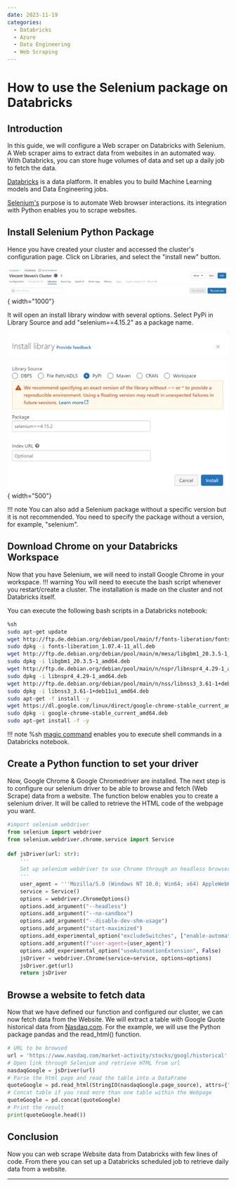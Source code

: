 ```yaml
---
date: 2023-11-19 
categories:
  - Databricks
  - Azure
  - Data Engineering
  - Web Scraping
---
```


# How to use the Selenium package on Databricks

## Introduction

In this guide, we will configure a Web scraper on Databricks with Selenium. A Web scraper aims to extract data from websites in an automated way. With Databricks, you can store huge volumes of data and set up a daily job to fetch the data.

[Databricks](https://www.databricks.com/) is a data platform. It enables you to build Machine Learning models and Data Engineering jobs.

[Selenium's](https://www.selenium.dev/) purpose is to automate Web browser interactions. its integration with Python enables you to scrape websites.

<!-- more -->

## Install Selenium Python Package

Hence you have created your cluster and accessed the cluster's configuration page. Click on Libraries, and select the "install new" button.

![image](../../assets/images/cluster-library-head.png){ width="1000"}

It will open an install library window with several options. Select PyPi in Library Source and add "selenium==4.15.2" as a package name.

![image](../../assets/images/PyPI-library-package.png){ width="500"}

!!! note
    You can also add a Selenium package without a specific version but it is not recommended. You need to specify the package without a version, for example, "selenium".

## Download Chrome on your Databricks Workspace

Now that you have Selenium, we will need to install Google Chrome in your workspace.
!!! warning
    You will need to execute the bash script whenever you restart/create a cluster. The installation is made on the cluster and not Databricks itself.

You can execute the following bash scripts in a Databricks notebook:

```sh
%sh
sudo apt-get update
wget http://ftp.de.debian.org/debian/pool/main/f/fonts-liberation/fonts-liberation_1.07.4-11_all.deb
sudo dpkg -i fonts-liberation_1.07.4-11_all.deb
wget http://ftp.de.debian.org/debian/pool/main/m/mesa/libgbm1_20.3.5-1_amd64.deb
sudo dpkg -i libgbm1_20.3.5-1_amd64.deb
wget http://ftp.de.debian.org/debian/pool/main/n/nspr/libnspr4_4.29-1_amd64.deb
sudo dpkg -i libnspr4_4.29-1_amd64.deb
wget http://ftp.de.debian.org/debian/pool/main/n/nss/libnss3_3.61-1+deb11u1_amd64.deb
sudo dpkg -i libnss3_3.61-1+deb11u1_amd64.deb
sudo apt-get -f install -y
wget https://dl.google.com/linux/direct/google-chrome-stable_current_amd64.deb
sudo dpkg -i google-chrome-stable_current_amd64.deb
sudo apt-get install -f -y
```

!!! note
    %sh [magic command](https://docs.databricks.com/en/notebooks/notebooks-code.html#mix-languages) enables you to execute shell commands in a Databricks notebook.

## Create a Python function to set your driver

Now, Google Chrome & Google Chromedriver are installed. The next step is to configure our selenium driver to be able to browse and fetch (Web Scrape) data from a website. The function below enables you to create a selenium driver. It will be called to retrieve the HTML code of the webpage you want.

```python
#import selenium webdriver
from selenium import webdriver
from selenium.webdriver.chrome.service import Service

def jsDriver(url: str):
    '''
    Set up selenium webdriver to use Chrome through an headless browser.
    '''
    user_agent = '''Mozilla/5.0 (Windows NT 10.0; Win64; x64) AppleWebKit/537.36 (KHTML, like Gecko) Chrome/89.0.4389.114 Safari/537.36'''
    service = Service()
    options = webdriver.ChromeOptions()
    options.add_argument("--headless")
    options.add_argument("--no-sandbox")
    options.add_argument("--disable-dev-shm-usage")
    options.add_argument("start-maximized")
    options.add_experimental_option("excludeSwitches", ["enable-automation"])
    options.add_argument(f"user-agent={user_agent}")
    options.add_experimental_option("useAutomationExtension", False)
    jsDriver = webdriver.Chrome(service=service, options=options)
    jsDriver.get(url)
    return jsDriver
```

## Browse a website to fetch data

Now that we have defined our function and configured our cluster, we can now fetch data from the Website. We will extract a table with Google Quote historical data from [Nasdaq.com](https://www.nasdaq.com/market-activity/stocks/googl/historical). For the example, we will use the Python package pandas and the read_html() function.

```python
# URL to be browsed
url = 'https://www.nasdaq.com/market-activity/stocks/googl/historical'
# Open link through Selenium and retrieve HTML from url
nasdaqGoogle = jsDriver(url)
# Parse the html page and read the table into a DataFrame
quoteGoogle = pd.read_html(StringIO(nasdaqGoogle.page_source), attrs={"class": "historical-data__table"})
# Concat table if you read more than one table within the Webpage
quoteGoogle = pd.concat(quoteGoogle)
# Print the result
print(quoteGoogle.head())
```

## Conclusion

Now you can web scrape Website data from Databricks with few lines of code. From there you can set up a Databricks scheduled job to retrieve daily data from a website.

---
